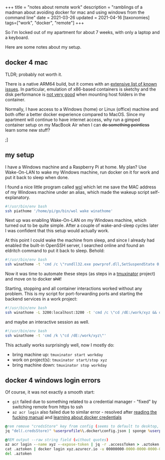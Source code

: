 +++
title = "notes about remote work"
description = "ramblings of a madman about avoiding docker for mac and using windows from the command line"
date = 2021-03-26
updated = 2021-04-16
[taxonomies]
tags=["work", "docker", "remote"]
+++

So I'm locked out of my apartment for about 7 weeks, with only a laptop and a
keyboard.

Here are some notes about my setup.

## docker 4 mac

TLDR; probably not worth it.

There is a native ARM64 build, but it comes with an [extensive list of known
issues](https://docs.docker.com/docker-for-mac/apple-m1/#known-issues). In
particular, emulation of x86-based containers is sketchy and the disk
performance is [not very good](https://github.com/docker/for-mac/issues/1592)
when mounting host folders in the container.

Normally, I have access to a Windows (home) or Linux (office) machine and
both offer a better docker experience compared to MacOS. Since my apartment
will continue to have internet access, why run a gimped container setup on my
MacBook Air when I can ~~do something pointless~~ learn some new stuff?

;]

## my setup

I have a Windows machine and a Raspberry Pi at home. My plan? Use Wake-On-LAN
to wake my Windows machine, run docker on it for work and put it back to
sleep when done.

I found a nice little program called [wol](https://github.com/sabhiram/go-wol)
which let me save the MAC address of my Windows machine under an alias, which
made the wakeup script self-explanatory.

```bash
#!/usr/bin/env bash
ssh piathome '/home/pi/go/bin/wol wake winathome'
```

Next up was enabling Wake-On-LAN on my Windows machine, which turned out to be
quite simple. After a couple of wake-and-sleep cycles later I was confident
that this setup would actually work.

At this point I could wake the machine from sleep, and since I already had
enabled the built-in OpenSSH server, I searched online and found an eldritch
command to put it back to sleep. Behold:

```bash
#!/usr/bin/env bash
ssh winathome -t 'cmd /c \"rundll32.exe powrprof.dll,SetSuspendState 0,1,0\"'
```

Now it was time to automate these steps (as steps in a
[tmuxinator](https://github.com/tmuxinator/tmuxinator)
project) and move on to docker ~~shit~~!

Starting, stopping and all container interactions worked without any problem.
This is my script for port-forwarding ports and starting the backend services
in a work project:

```bash
#!/usr/bin/env bash
ssh winathome -L 3200:localhost:3200 -t 'cmd /c \"cd /dE:/work/xyz && docker-compose up\"'
```

and maybe an interactive session as well.

```bash
#!/usr/bin/env bash
ssh winathome -t 'cmd /k \"cd /dE:/work/xyz\"'
```

This actually works surprisingly well, now I mostly do:

- bring machine up: `tmuxinator start workday`
- work on project(s): `tmuxinator start/stop xyz`
- bring machine down: `tmuxinator stop workday`

## docker 4 windows login errors

Of course, it was not exactly a smooth start:

- `git` failed due to something related to a credential manager - "fixed" by switching remote from https to ssh
- `az acr login` also failed due to similar error - resolved after [reading the fucking manual](https://docs.microsoft.com/en-us/azure/container-registry/container-registry-authentication)
and [learning about docker credentials](https://www.projectatomic.io/blog/2016/03/docker-credentials-store/)

```cmd
@rem remove "credsStore" key from config (seems to default to desktop, which does not work with ssh session)
jq "del(.credsStore)" %userprofile%\.docker\config.json | sponge %userprofile%\.docker\config.json

@REM output --raw string field (without quotes)
az acr login --name xyz --expose-token | jq -r .accessToken > .aztoken
cat .aztoken | docker login xyz.azurecr.io -u 00000000-0000-0000-0000-000000000000 --password-stdin
del .aztoken
```
